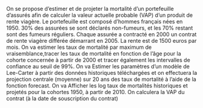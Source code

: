On se propose d’estimer et de projeter la mortalité d’un portefeuille d’assurés afin de calculer la valeur actuelle
probable (VAP) d’un produit de rente viagère.
Le portefeuille est composé d’hommes français nées en 1950. 30% des assurées se sont déclarés non-fumeurs, et les
70% restant sont des fumeurs réguliers. Chaque assurée a contracté en 2000 un contrat de rente viagère différée
démarrant en 2005. La rente est de 1500 euros par mois.
On va estimer les taux de mortalité par maximum de vraisemblance,tracer les taux de mortalité en fonction de l’âge pour la cohorte concernée à partir de 2000 et tracer également
les intervalles de confiance au seuil de 99%.
On va  Estimer les paramètres d’un modèle de Lee-Carter à partir des données historiques téléchargées et on effectuera la projection centrale (moyenne) sur 20 ans des taux de mortalité à l’aide de la fonction forecast.
On va Afficher les log taux de mortalités historiques et projetés pour la cohortes 1950, à partir de 2010.
On calculera la VAP du contrat (à la date de souscription du contrat)

